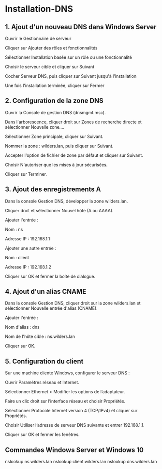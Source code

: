 # Installation-DNS

## 1. Ajout d'un nouveau DNS dans Windows Server
Ouvrir le Gestionnaire de serveur

Cliquer sur Ajouter des rôles et fonctionnalités

Sélectionner Installation basée sur un rôle ou une fonctionnalité

Choisir le serveur cible et cliquer sur Suivant

Cocher Serveur DNS, puis cliquer sur Suivant jusqu'à l'installation

Une fois l'installation terminée, cliquer sur Fermer


## 2. Configuration de la zone DNS

Ouvrir la Console de gestion DNS (dnsmgmt.msc).

Dans l'arborescence, cliquer droit sur Zones de recherche directe et sélectionner Nouvelle zone....

Sélectionner Zone principale, cliquer sur Suivant.

Nommer la zone : wilders.lan, puis cliquer sur Suivant.

Accepter l'option de fichier de zone par défaut et cliquer sur Suivant.

Choisir N'autoriser que les mises à jour sécurisées.

Cliquer sur Terminer.

## 3. Ajout des enregistrements A

Dans la console Gestion DNS, développer la zone wilders.lan.

Cliquer droit et sélectionner Nouvel hôte (A ou AAAA).

Ajouter l'entrée :

Nom : ns

Adresse IP : 192.168.1.1

Ajouter une autre entrée :

Nom : client

Adresse IP : 192.168.1.2

Cliquer sur OK et fermer la boîte de dialogue.

## 4. Ajout d'un alias CNAME

Dans la console Gestion DNS, cliquer droit sur la zone wilders.lan et sélectionner Nouvelle entrée d'alias (CNAME).

Ajouter l'entrée :

Nom d'alias : dns

Nom de l'hôte cible : ns.wilders.lan

Cliquer sur OK.

## 5. Configuration du client

Sur une machine cliente Windows, configurer le serveur DNS :

Ouvrir Paramètres réseau et Internet.

Sélectionner Ethernet > Modifier les options de l’adaptateur.

Faire un clic droit sur l’interface réseau et choisir Propriétés.

Sélectionner Protocole Internet version 4 (TCP/IPv4) et cliquer sur Propriétés.

Choisir Utiliser l’adresse de serveur DNS suivante et entrer 192.168.1.1.

Cliquer sur OK et fermer les fenêtres.

## Commandes Windows Server et Windows 10
nslookup ns.wilders.lan
nslookup client.wilders.lan
nslookup dns.wilders.lan
